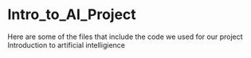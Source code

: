 # Intro_to_AI_Project
Here are some of the files that include the code we used for our project Introduction to artificial intelligience
